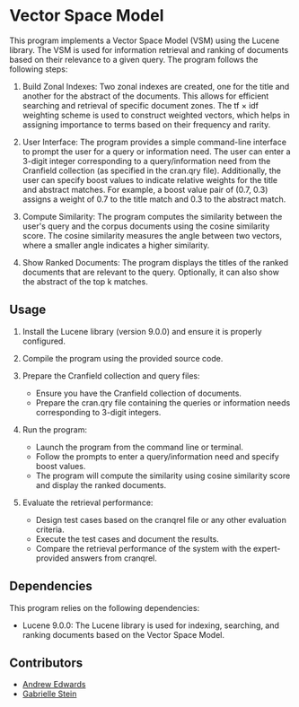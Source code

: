 # Vector Space Model

This program implements a Vector Space Model (VSM) using the Lucene library. The VSM is used for information retrieval and ranking of documents based on their relevance to a given query. The program follows the following steps:

1. Build Zonal Indexes: Two zonal indexes are created, one for the title and another for the abstract of the documents. This allows for efficient searching and retrieval of specific document zones. The tf × idf weighting scheme is used to construct weighted vectors, which helps in assigning importance to terms based on their frequency and rarity.

2. User Interface: The program provides a simple command-line interface to prompt the user for a query or information need. The user can enter a 3-digit integer corresponding to a query/information need from the Cranfield collection (as specified in the cran.qry file). Additionally, the user can specify boost values to indicate relative weights for the title and abstract matches. For example, a boost value pair of (0.7, 0.3) assigns a weight of 0.7 to the title match and 0.3 to the abstract match.

3. Compute Similarity: The program computes the similarity between the user's query and the corpus documents using the cosine similarity score. The cosine similarity measures the angle between two vectors, where a smaller angle indicates a higher similarity.

4. Show Ranked Documents: The program displays the titles of the ranked documents that are relevant to the query. Optionally, it can also show the abstract of the top k matches.

## Usage

1. Install the Lucene library (version 9.0.0) and ensure it is properly configured.

2. Compile the program using the provided source code.

3. Prepare the Cranfield collection and query files:
   - Ensure you have the Cranfield collection of documents.
   - Prepare the cran.qry file containing the queries or information needs corresponding to 3-digit integers.

4. Run the program:
   - Launch the program from the command line or terminal.
   - Follow the prompts to enter a query/information need and specify boost values.
   - The program will compute the similarity using cosine similarity score and display the ranked documents.

5. Evaluate the retrieval performance:
   - Design test cases based on the cranqrel file or any other evaluation criteria.
   - Execute the test cases and document the results.
   - Compare the retrieval performance of the system with the expert-provided answers from cranqrel.

## Dependencies

This program relies on the following dependencies:
- Lucene 9.0.0: The Lucene library is used for indexing, searching, and ranking documents based on the Vector Space Model.

## Contributors

- [Andrew Edwards](https://github.com/andwards)
- [Gabrielle Stein](https://github.com/gabriellestein)
